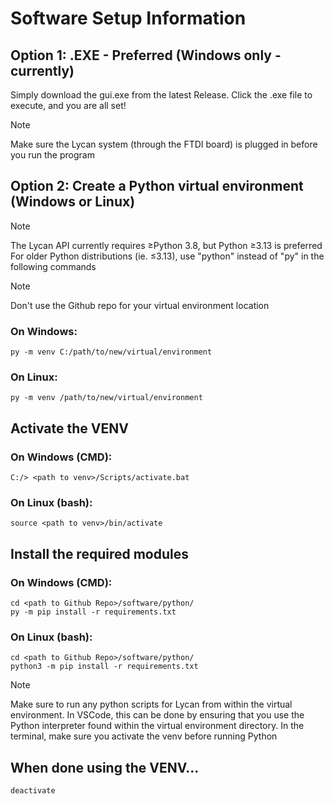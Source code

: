# Software Setup Information
## Option 1: .EXE - Preferred (Windows only - currently)
Simply download the gui.exe from the latest Release.
Click the .exe file to execute, and you are all set!
> [!Note]
> Make sure the Lycan system (through the FTDI board) is plugged in before you run the program

## Option 2: Create a Python virtual environment (Windows or Linux)

> [!NOTE]
> The Lycan API currently requires &ge;Python 3.8, but Python &ge;3.13 is preferred
> For older Python distributions (ie. &le;3.13), use "python" instead of "py" in the following commands

> [!NOTE]  
> Don't use the Github repo for your virtual environment location

### On Windows:
```
py -m venv C:/path/to/new/virtual/environment
```

### On Linux:
```
py -m venv /path/to/new/virtual/environment
```

## Activate the VENV
### On Windows (CMD):
```
C:/> <path to venv>/Scripts/activate.bat
```

### On Linux (bash):
```
source <path to venv>/bin/activate
```

## Install the required modules
### On Windows (CMD):
```
cd <path to Github Repo>/software/python/
py -m pip install -r requirements.txt
```

### On Linux (bash):
```
cd <path to Github Repo>/software/python/
python3 -m pip install -r requirements.txt
```

> [!NOTE]
> Make sure to run any python scripts for Lycan from within the virtual environment.
> In VSCode, this can be done by ensuring that you use the Python interpreter found within the virtual environment directory.
> In the terminal, make sure you activate the venv before running Python

## When done using the VENV...
```
deactivate
```
